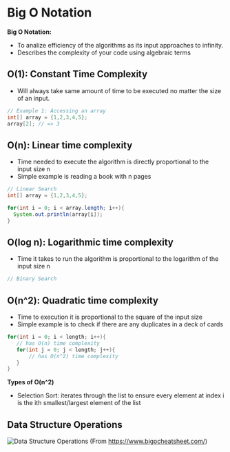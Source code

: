 # Big O Notation

__Big O Notation:__ 
* To analize efficiency of the algorithms as its input approaches to infinity.
* Describes the complexity of your code using algebraic terms

## O(1): Constant Time Complexity
* Will always take same amount of time to be executed no matter the size of an input.

```java
// Example 1: Accessing an array
int[] array = {1,2,3,4,5};
array[2]; // => 3
```

## O(n): Linear time complexity
* Time needed to execute the algorithm is directly proportional to the input size n
* Simple example is reading a book with n pages

```java
// Linear Search
int[] array = {1,2,3,4,5};

for(int i = 0; i < array.length; i++){
  System.out.println(array[i]);
}
```

## O(log n): Logarithmic time complexity
* Time it takes to run the algorithm is proportional to the logarithm of the input size n

```java
// Binary Search

```

## O(n^2): Quadratic time complexity
 * Time to execution it is proportional to the square of the input size
 * Simple example is to check if there are any duplicates in a deck of cards
 ```java
 for(int i = 0; i < length; i++){
    // has O(n) time complexity
    for(int j = 0; j < length; j++){
        // has O(n^2) time complexity
    }
 }
 ```
 __Types of O(n^2)__
* Selection Sort: iterates through the list to ensure every element at index i is the ith smallest/largest element of the list


 ## Data Structure Operations
![Data Structure Operations](https://user-images.githubusercontent.com/93812258/184476914-b0c1a7c6-1584-4795-a7a3-0b2ac71fdfdd.png)
(From https://www.bigocheatsheet.com/)
